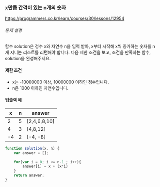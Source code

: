 ### x만큼 간격이 있는 n개의 숫자

https://programmers.co.kr/learn/courses/30/lessons/12954



###### 문제 설명

함수 solution은 정수 x와 자연수 n을 입력 받아, x부터 시작해 x씩 증가하는 숫자를 n개 지니는 리스트를 리턴해야 합니다. 다음 제한 조건을 보고, 조건을 만족하는 함수, solution을 완성해주세요.

#### 제한 조건

- x는 -10000000 이상, 10000000 이하인 정수입니다.
- n은 1000 이하인 자연수입니다.

#### 입출력 예

| x    | n    | answer       |
| ---- | ---- | ------------ |
| 2    | 5    | [2,4,6,8,10] |
| 4    | 3    | [4,8,12]     |
| -4   | 2    | [-4, -8]     |



```javascript
function solution(x, n) {
    var answer = [];
    
    for(var i = 0; i <= n-1 ; i++){
        answer[i] = x + (x*i)
    }
    return answer;
}
```
